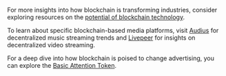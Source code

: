 For more insights into how blockchain is transforming industries, consider exploring resources on the [potential of blockchain technology](https://developer.ibm.com/articles/cl-blockchain-for-cognitive/).

To learn about specific blockchain-based media platforms, visit [Audius](https://audius.co/) for decentralized music streaming trends and [Livepeer](https://livepeer.org/) for insights on decentralized video streaming.

For a deep dive into how blockchain is poised to change advertising, you can explore the [Basic Attention Token](https://basicattentiontoken.org/).